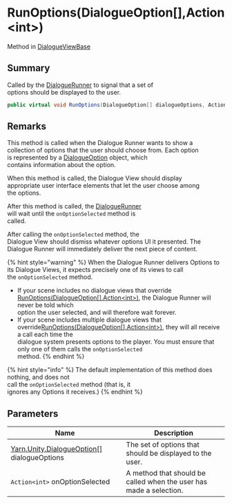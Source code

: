 # RunOptions(DialogueOption\[],Action\<int>)

Method in [DialogueViewBase](yarn.unity.legacy.dialogueviewbase.md)

## Summary

Called by the [DialogueRunner](yarn.unity.dialoguerunner.md) to signal that a set of\
options should be displayed to the user.

```csharp
public virtual void RunOptions(DialogueOption[] dialogueOptions, Action<int> onOptionSelected)
```

## Remarks

This method is called when the Dialogue Runner wants to show a\
collection of options that the user should choose from. Each option\
is represented by a [DialogueOption](yarn.unity.dialogueoption.md) object, which\
contains information about the option.

When this method is called, the Dialogue View should display\
appropriate user interface elements that let the user choose among\
the options.

After this method is called, the [DialogueRunner](yarn.unity.dialoguerunner.md)\
will wait until the `onOptionSelected` method is\
called.

After calling the `onOptionSelected` method, the\
Dialogue View should dismiss whatever options UI it presented. The\
Dialogue Runner will immediately deliver the next piece of content.

{% hint style="warning" %}
When the Dialogue Runner delivers Options to\
its Dialogue Views, it expects precisely one of its views to call\
the `onOptionSelected` method.

* If your scene includes no dialogue views that override [RunOptions(DialogueOption\[\],Action\<int>)](yarn.unity.legacy.dialogueviewbase.runoptions.md), the Dialogue Runner will never be told which\
  option the user selected, and will therefore wait forever.
* If your scene includes multiple dialogue views that override[RunOptions(DialogueOption\[\],Action\<int>)](yarn.unity.legacy.dialogueviewbase.runoptions.md), they will all receive a call each time the\
  dialogue system presents options to the player. You must ensure that\
  only one of them calls the `onOptionSelected`\
  method.
{% endhint %}

{% hint style="info" %}
The default implementation of this method does nothing, and does not\
call the `onOptionSelected` method (that is, it\
ignores any Options it receives.)
{% endhint %}

## Parameters

| Name                                                                          | Description                                                        |
| ----------------------------------------------------------------------------- | ------------------------------------------------------------------ |
| [Yarn.Unity.DialogueOption\[\]](yarn.unity.dialogueoption.md) dialogueOptions | The set of options that should be displayed to the user.           |
| `Action<int>` onOptionSelected                                                | A method that should be called when the user has made a selection. |
